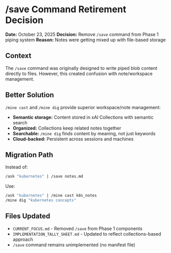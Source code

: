 # /save Command Retirement Decision

**Date:** October 23, 2025
**Decision:** Remove `/save` command from Phase 1 piping system
**Reason:** Notes were getting mixed up with file-based storage

## Context
The `/save` command was originally designed to write piped blob content directly to files. However, this created confusion with note/workspace management.

## Better Solution
`/mine cast` and `/mine dig` provide superior workspace/note management:
- **Semantic storage:** Content stored in xAI Collections with semantic search
- **Organized:** Collections keep related notes together
- **Searchable:** `/mine dig` finds content by meaning, not just keywords
- **Cloud-backed:** Persistent across sessions and machines

## Migration Path
Instead of:
```bash
/ask "kubernetes" | /save notes.md
```

Use:
```bash
/ask "kubernetes" | /mine cast k8s_notes
/mine dig "kubernetes concepts"
```

## Files Updated
- `CURRENT_FOCUS.md` - Removed `/save` from Phase 1 components
- `IMPLEMENTATION_TALLY_SHEET.md` - Updated to reflect collections-based approach
- `/save` command remains unimplemented (no manifest file)